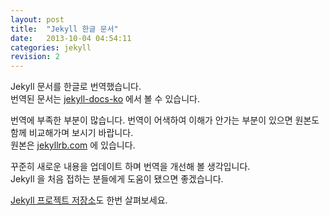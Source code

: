 ```yaml
---
layout: post
title:  "Jekyll 한글 문서"
date:   2013-10-04 04:54:11
categories: jekyll
revision: 2
---
```


Jekyll 문서를 한글로 번역했습니다.  
번역된 문서는 [jekyll-docs-ko][jekyll-docs-ko] 에서 볼 수 있습니다.

번역에 부족한 부분이 많습니다. 번역이 어색하여 이해가 안가는 부분이 있으면 원본도 함께 비교해가며 보시기 바랍니다.  
원본은 [jekyllrb.com][jekyll-docs] 에 있습니다.

꾸준히 새로운 내용을 업데이트 하며 번역을 개선해 볼 생각입니다.  
Jekyll 을 처음 접하는 분들에게 도움이 됐으면 좋겠습니다.

[Jekyll 프로젝트 저장소][jekyll]도 한번 살펴보세요.

[jekyll-docs-ko]: http://svperstarz.github.io/jekyll-docs-ko
[jekyll]: https://github.com/mojombo/jekyll
[jekyll-docs]: http://jekyllrb.com
